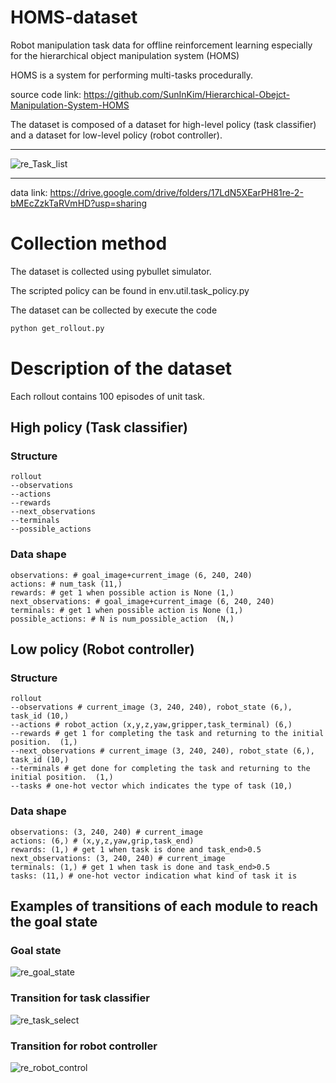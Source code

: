 # HOMS-dataset
Robot manipulation task data for offline reinforcement learning especially for the hierarchical object manipulation system (HOMS)

HOMS is a system for performing multi-tasks procedurally.

source code link: https://github.com/SunInKim/Hierarchical-Obejct-Manipulation-System-HOMS


The dataset is composed of a dataset for high-level policy (task classifier) and a dataset for low-level policy (robot controller).

------------
![re_Task_list](https://user-images.githubusercontent.com/50347012/145526995-172f883f-a5a0-4b97-9fc3-3774861342d1.png)

------------

data link: https://drive.google.com/drive/folders/17LdN5XEarPH81re-2-bMEcZzkTaRVmHD?usp=sharing

# Collection method
The dataset is collected using pybullet simulator.

The scripted policy can be found in env.util.task_policy.py

The dataset can be collected by execute the code

```p
python get_rollout.py
```
# Description of the dataset
Each rollout contains 100 episodes of unit task.
## High policy (Task classifier)
### Structure
```
rollout
--observations
--actions
--rewards
--next_observations
--terminals
--possible_actions
```
### Data shape
```
observations: # goal_image+current_image (6, 240, 240) 
actions: # num_task (11,) 
rewards: # get 1 when possible action is None (1,)
next_observations: # goal_image+current_image (6, 240, 240)
terminals: # get 1 when possible action is None (1,)
possible_actions: # N is num_possible_action  (N,)
```

## Low policy (Robot controller)
### Structure
```
rollout
--observations # current_image (3, 240, 240), robot_state (6,), task_id (10,)
--actions # robot_action (x,y,z,yaw,gripper,task_terminal) (6,)
--rewards # get 1 for completing the task and returning to the initial position.  (1,)
--next_observations # current_image (3, 240, 240), robot_state (6,), task_id (10,)
--terminals # get done for completing the task and returning to the initial position.  (1,)
--tasks # one-hot vector which indicates the type of task (10,)
```
### Data shape
```
observations: (3, 240, 240) # current_image
actions: (6,) # (x,y,z,yaw,grip,task_end)
rewards: (1,) # get 1 when task is done and task_end>0.5
next_observations: (3, 240, 240) # current_image
terminals: (1,) # get 1 when task is done and task_end>0.5
tasks: (11,) # one-hot vector indication what kind of task it is
```

## Examples of transitions of each module to reach the goal state
### Goal state
![re_goal_state](https://user-images.githubusercontent.com/50347012/145527041-fb571c40-ec8f-4b92-b513-cfede163376e.png)
### Transition for task classifier
![re_task_select](https://user-images.githubusercontent.com/50347012/145527026-4b380dc3-7ac4-47d8-8b2c-ee4855210b0e.png)
### Transition for robot controller
![re_robot_control](https://user-images.githubusercontent.com/50347012/145527070-e10f93ba-555a-4acd-bf25-d47abf3c6b91.png)
